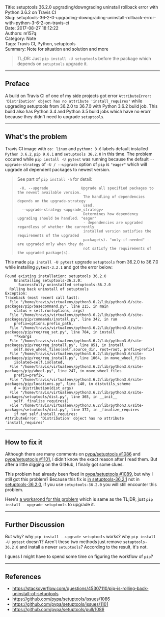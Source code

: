 Title: setuptools 36.2.0 upgrading/downgrading uninstall rollback error with Python 3.6.2 on Travis CI  
Slug: setuptools-36-2-0-upgrading-downgrading-uninstall-rollback-error-with-python-3-6-2-on-travis-ci  
Date: 2017-08-27 18:12:22  
Authors: m157q  
Category: Note  
Tags: Travis CI, Python, setuptools  
Summary: Note for situation and solution and more  
  
  
> TL;DR: Just `pip install -U setuptools` before the package which depends on `setuptools` upgrade it.  
  
---  
  
## Preface  
  
A build on Travis CI of one of my side projects got error `AttributeError: 'Distribution' object has no attribute 'install_requires'` while upgrading setuptools from 36.2.0 to 36.7.0 with Python 3.6.2 build job. This build also has Python 3.4 and Python 3.5 build jobs which have no erorr because they didn't need to upgrade `setuptools`.  
  
---  
  
## What's the problem  
  
Travis CI image with `os: linux` and `python: 3.6` labels default installed `Python 3.6.2`, `pip 9.0.1` and `setuptools 36.2.0` in this time. The problem occured while `pip install -U pytest` was running because the default `--upgrade-strategy` of `-U / --upgrade` option of `pip` is `"eager"` which will upgrade all dependent packages to newest version.  
  
> See part of `pip install -h` for detail:  
> ```  
>  -U, --upgrade               Upgrade all specified packages to the newest available version.  
>                               The handling of dependencies depends on the upgrade-strategy  
>                               used.  
>   --upgrade-strategy <upgrade_strategy>  
>                               Determines how dependency upgrading should be handled. "eager"  
>                               - dependencies are upgraded regardless of whether the currently  
>                               installed version satisfies the requirements of the upgraded  
>                               package(s). "only-if-needed" -  are upgraded only when they do  
>                               not satisfy the requirements of the upgraded package(s).  
> ```  
  
  
This made `pip install -U pytest` upgrade `setuptools` from 36.2.0 to 36.7.0 while installing `pytest-3.2.1` and got the error below:  
  
```  
Found existing installation: setuptools 36.2.0  
    Uninstalling setuptools-36.2.0:  
      Successfully uninstalled setuptools-36.2.0  
  Rolling back uninstall of setuptools  
Exception:  
Traceback (most recent call last):  
  File "/home/travis/virtualenv/python3.6.2/lib/python3.6/site-packages/pip/basecommand.py", line 215, in main  
    status = self.run(options, args)  
  File "/home/travis/virtualenv/python3.6.2/lib/python3.6/site-packages/pip/commands/install.py", line 342, in run  
    prefix=options.prefix_path,  
  File "/home/travis/virtualenv/python3.6.2/lib/python3.6/site-packages/pip/req/req_set.py", line 784, in install  
    **kwargs  
  File "/home/travis/virtualenv/python3.6.2/lib/python3.6/site-packages/pip/req/req_install.py", line 851, in install  
    self.move_wheel_files(self.source_dir, root=root, prefix=prefix)  
  File "/home/travis/virtualenv/python3.6.2/lib/python3.6/site-packages/pip/req/req_install.py", line 1064, in move_wheel_files  
    isolated=self.isolated,  
  File "/home/travis/virtualenv/python3.6.2/lib/python3.6/site-packages/pip/wheel.py", line 247, in move_wheel_files  
    prefix=prefix,  
  File "/home/travis/virtualenv/python3.6.2/lib/python3.6/site-packages/pip/locations.py", line 140, in distutils_scheme  
    d = Distribution(dist_args)  
  File "/home/travis/virtualenv/python3.6.2/lib/python3.6/site-packages/setuptools/dist.py", line 365, in __init__  
    self._finalize_requires()  
  File "/home/travis/virtualenv/python3.6.2/lib/python3.6/site-packages/setuptools/dist.py", line 372, in _finalize_requires  
    if not self.install_requires:  
AttributeError: 'Distribution' object has no attribute 'install_requires'  
```  
  
---  
  
## How to fix it  
  
Although there are many comments on [pypa/setuptools #1086](https://github.com/pypa/setuptools/issues/1086) and [pypa/setuptools #1101](https://github.com/pypa/setuptools/issues/1101), I didn't know the exact reason after I read them. But after a little digging on the GitHub, I finally got some clues.  
  
This problem had already been fixed in [pypa/setuptools #1089](https://github.com/pypa/setuptools/pull/1089), but why I still got this problem? Because this fix is [in setuptools-36.2.1](https://github.com/pypa/setuptools/blob/ac7a33c84d74afd3b7453bd880943be9cb4c5787/setuptools/dist.py) not in [setuptools-36.2.0](https://github.com/pypa/setuptools/blob/1eec02038d28506a42bc45d14ef2d54b136cc8bc/setuptools/dist.py), if you use `setuptools-36.2.0` you will still encounter this problem.  
  
Here's [a workarond for this problem](https://github.com/labgrid-project/labgrid/pull/119/files) which is same as the TL;DR, just `pip install --upgrade setuptools` to upgrade it.  
  
---  
  
## Further Discussion  
  
But why? why `pip install --upgrade setuptools` works? why `pip install -U pytest` doesn't? Aren't these two methods just remove `setuptools-36.2.0` and install a newer `setuptools`? According to the result, it's not.  
  
I guess I might have to spend some time on figuring the workflow of `pip`?  
  
---  
  
## References  
  
+ <https://stackoverflow.com/questions/45307110/pip-is-rolling-back-uninstall-of-setuptools>  
+ <https://github.com/pypa/setuptools/issues/1086>  
+ <https://github.com/pypa/setuptools/issues/1101>  
+ <https://github.com/pypa/setuptools/pull/1089>  

